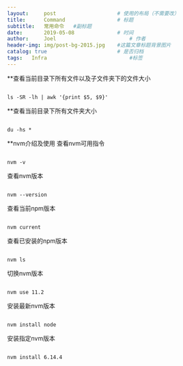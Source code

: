 ```yaml
---
layout:     post   				    # 使用的布局（不需要改）
title:      Command 				# 标题 
subtitle:   常用命令   #副标题
date:       2019-05-08 				# 时间
author:     Joel 						# 作者
header-img: img/post-bg-2015.jpg 	#这篇文章标题背景图片
catalog: true 						# 是否归档
tags:	Infra							#标签
---
```

**查看当前目录下所有文件以及子文件夹下的文件大小  
<pre><code>
ls -SR -lh | awk '{print $5, $9}'      
</code></pre>

**查看当前目录下所有文件夹大小  
<pre><code>
du -hs *   
</code></pre>



**nvm介绍及使用
查看nvm可用指令
<pre><code>
nvm -v
</code></pre>
查看nvm版本
<pre><code>
nvm --version
</code></pre>
查看当前npm版本
<pre><code>
nvm current
</code></pre>
查看已安装的npm版本
<pre><code>
nvm ls
</code></pre>
切换nvm版本
<pre><code>
nvm use 11.2
</code></pre>
安装最新nvm版本
<pre><code>
nvm install node
</code></pre>
安装指定nvm版本
<pre><code>
nvm install 6.14.4
</code></pre>



